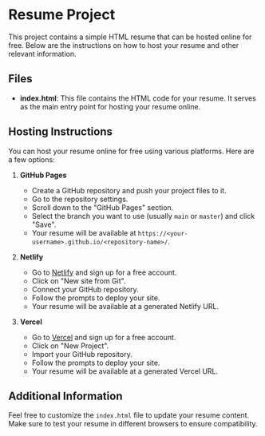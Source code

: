 # Resume Project

This project contains a simple HTML resume that can be hosted online for free. Below are the instructions on how to host your resume and other relevant information.

## Files

- **index.html**: This file contains the HTML code for your resume. It serves as the main entry point for hosting your resume online.

## Hosting Instructions

You can host your resume online for free using various platforms. Here are a few options:

1. **GitHub Pages**
   - Create a GitHub repository and push your project files to it.
   - Go to the repository settings.
   - Scroll down to the "GitHub Pages" section.
   - Select the branch you want to use (usually `main` or `master`) and click "Save".
   - Your resume will be available at `https://<your-username>.github.io/<repository-name>/`.

2. **Netlify**
   - Go to [Netlify](https://www.netlify.com/) and sign up for a free account.
   - Click on "New site from Git".
   - Connect your GitHub repository.
   - Follow the prompts to deploy your site.
   - Your resume will be available at a generated Netlify URL.

3. **Vercel**
   - Go to [Vercel](https://vercel.com/) and sign up for a free account.
   - Click on "New Project".
   - Import your GitHub repository.
   - Follow the prompts to deploy your site.
   - Your resume will be available at a generated Vercel URL.

## Additional Information

Feel free to customize the `index.html` file to update your resume content. Make sure to test your resume in different browsers to ensure compatibility.